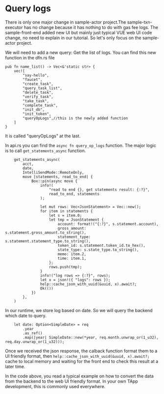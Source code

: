 # Query logs

There is only one major change in sample-actor project.The sample-txn-executor has no change because it has nothing to do with gas fee logs. The sample-front-end added new UI but mainly just typical VUE web UI code change, no need to explain in our tutorial. So let's only focus on the sample-actor project.

We will need to add a new query: Get the list of logs. You can find this new function in the dfn.rs file
```
pub fn name_list() -> Vec<&'static str> {
	vec![
		"say-hello",
		"faucet",
		"create_task",
		"query_task_list",
		"delete_task",
		"verify_task",
		"take_task",
		"complete_task",
		"init_db",
		"init_token",
		"queryOpLogs",//this is the newly added function
	]
}
```

It is called "queryOpLogs" at the last.

In api.rs you can find the `async fn query_op_logs` function. The major logic is to call `get_statements_async` function. 
```
	get_statements_async(
		acct,
		date,
		IntelliSendMode::RemoteOnly,
		move |statements, read_to_end| {
			Box::pin(async move {
				info!(
					"read to end {}, get statements result: {:?}",
					read_to_end, statements
				);

				let mut rows: Vec<JsonStatement> = Vec::new();
				for item in statements {
					let s = item.0;
					let tmp = JsonStatement {
						account: format!("{:?}", s.statement.account),
						gross_amount: s.statement.gross_amount.to_string(),
						statement_type: s.statement.statement_type.to_string(),
						token_id: s.statement.token_id.to_hex(),
						state_type: s.state_type.to_string(),
						memo: item.2,
						time: item.1,
					};
					rows.push(tmp);
				}
				info!("log rows => {:?}", rows);
				let x = json!({ "logs": rows });
				help::cache_json_with_uuid(&uuid, x).await?;
				Ok(())
			})
		},
	)
```

In our runtime, we store log based on date. So we will query the backend which date to query.
```
	let date: Option<SimpleDate> = req
		.year
		.as_ref()
		.map(|year| SimpleDate::new(*year, req.month.unwrap_or(1_u32), req.day.unwrap_or(1_u32)));
```

Once we received the json response, the calback function format them to a UI friendly format, then `help::cache_json_with_uuid(&uuid, x).await?;` cache to local memory and waiting for the front end to check this result at a later time.

In the code above, you read a typical example on how to convert the data from the backend to the web UI friendly format. In your own TApp development, this is commonly used everywhere.



